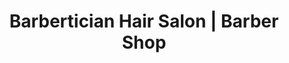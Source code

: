 ---
title: "Barbertician Hair Salon | Barber Shop"
url: /mountain-home/barbertician-hair-salon-barber-shop/
shop: Friseur
---